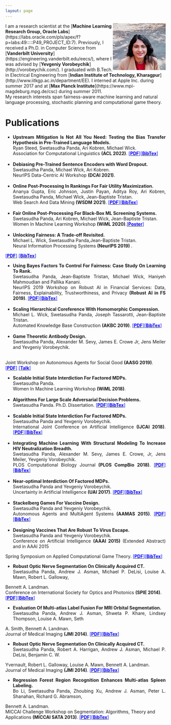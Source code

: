 ```yaml
---
layout: page
---
```


<img style="float: right;" src="assets/img/profile_picture_22.jpeg" width="33%" height="33%">
I am a research scientist at the [<b>Machine Learning Research Group, Oracle Labs</b>](https://labs.oracle.com/pls/apex/f?p=labs:49:::::P49_PROJECT_ID:7). Previously, I received a Ph.D. in Computer Science from [<b>Vanderbilt University</b>](https://engineering.vanderbilt.edu/eecs/), where I was advised by [<b>Yevgeniy Vorobeychik</b>](http://vorobeychik.com/).
I graduated with B.Tech. in Electrical Engineering from [<b>Indian Institute of Technology, Kharagpur</b>](http://www.iitkgp.ac.in/department/EE). I interned at Apple Inc. during summer 2017 and at  [<b>Max Planck Institute</b>](https://www.mpi-magdeburg.mpg.de/csc) during summer 2011.
<br>My research interests span fairness-aware machine learning and natural language processing, stochastic planning and computational game theory.





# Publications

* <div style="text-align: justify"><b>Upstream Mitigation Is Not All You Need: Testing the Bias Transfer Hypothesis in Pre-Trained Language Models.</b><br>Ryan Steed, Swetasudha Panda, Ari Kobren, Michael Wick.<br>Association for Computational Linguistics <b>(ACL 2022)</b>. <a href="https://aclanthology.org/2022.acl-long.247/"><span style="color:blue">[<b>PDF</b>]</span></a><a href="https://aclanthology.org/2022.acl-long.247.bib"><span style="color:blue">[<b>BibTex</b>]</span></a> </div><br>
* <div style="text-align: justify"><b>Debiasing Pre-Trained Sentence Encoders with Word Dropout.</b> <br>Swetasudha Panda, Michael Wick, Ari Kobren. <br>NeurIPS Data-Centric AI Workshop <b>(DCAI 2021)</b>. </div><br>
* <div style="text-align: justify"><b>Online Post-Processing In Rankings For Fair Utility Maximization.</b><br>Ananya Gupta, Eric Johnson, Justin Payan, Aditya Roy, Ari Kobren, Swetasudha Panda, Michael Wick, Jean-Baptiste Tristan. <br>Web Search And Data Mining <b>(WSDM 2021)</b>. <a href="http://swetapanda.github.io/menu/fairranking.pdf"><span style="color:blue">[<b>PDF</b>]</span></a><a href="https://dl.acm.org/doi/10.1145/3437963.3441724"><span style="color:blue">[<b>BibTex</b>]</span></a> </div><br>
* <div style="text-align: justify"><b>Fair Online Post-Processing For Black-Box ML Screening Systems.</b><br>Swetasudha Panda, Ari Kobren, Michael Wick, Jean-Baptiste Tristan. <br>Women In Machine Learning Workshop <b>(WiML 2020)</b>.<a href="http://swetapanda.github.io/menu/WiML20.pdf"><span style="color:blue">[<b>Poster</b>]</span></a></div><br>
* <div style="text-align: justify"><b>Unlocking Fairness: A Trade-off Revisited.</b> <br>Michael L. Wick, Swetasudha Panda,Jean-Baptiste Tristan. <br>Neural Information Processing Systems <b>(NeurIPS 2019) </b>. 
 <a href="https://papers.nips.cc/paper/9082-unlocking-fairness-a-trade-off-revisited.pdf"><span style="color:blue">[<b>PDF</b>]</span></a> <a href="https://proceedings.neurips.cc/paper/2019/hash/373e4c5d8edfa8b74fd4b6791d0cf6dc-Abstract.html"><span style="color:blue">[<b>BibTex</b>]</span></a></div><br>
* <div style="text-align: justify"><b>Using Bayes Factors To Control For Fairness: Case Study On Learning To Rank.</b> <br>Swetasudha Panda, Jean-Baptiste Tristan, Michael Wick, Haniyeh Mahmoudian and Pallika Kanani. <br>NeurIPS 2019 Workshop on Robust AI in Financial Services: Data, Fairness, Explainability, Trustworthiness, and Privacy <b>(Robust AI in FS 2019)</b>. <a href="http://swetapanda.github.io/menu/robust19.pdf"><span style="color:blue">[<b>PDF</b>]</span></a><a href=""><span style="color:blue">[<b>BibTex</b>]</span></a> </div><br>
* <div style="text-align: justify"><b>Scaling Hierarchical Coreference With Homomorphic Compression.</b> <br>Michael L. Wick, Swetasudha Panda, Joseph Tassarotti, Jean-Baptiste Tristan. <br>Automated Knowledge Base Construction <b>(AKBC 2019)</b>. <a href="https://openreview.net/pdf?id=H1gwRx5T6Q"><span style="color:blue">[<b>PDF</b>]</span></a><a href=""><span style="color:blue">[<b>BibTex</b>]</span></a></div><br>
* <div style="text-align: justify"><b>Game Theoretic Antibody Design.</b> <br>Swetasudha Panda, Alexander M. Sevy, James E. Crowe Jr, Jens Meiler and Yevgeniy Vorobeychik.
<br>Joint Workshop on 
Autonomous Agents for Social Good <b>(AASG 2019)</b>.
 <a href="http://swetapanda.github.io/menu/Game_theory_ab_design.pdf"><span style="color:blue">[<b>PDF</b>]</span></a> <a href="http://swetapanda.github.io/menu/AASG_Sweta_Panda.pdf"><span style="color:blue">[<b>Talk</b>]</span></a></div><br>
* <div style="text-align: justify"><b>Scalable Initial State Interdiction For Factored MDPs.</b> <br>Swetasudha Panda. <br>Women In Machine Learning Workshop <b>(WiML 2018)</b>.</div><br>
* <div style="text-align: justify"><b>Algorithms For Large Scale Adversarial Decision Problems.</b> <br>Swetasudha Panda. Ph.D. Dissertation. <a href=""><span style="color:blue">[<b>PDF</b>]</span></a><a href=""><span style="color:blue">[<b>BibTex</b>]</span></a></div><br>
* <div style="text-align: justify"><b>Scalable Initial State Interdiction For Factored MDPs.</b> <br>Swetasudha Panda and Yevgeniy Vorobeychik. <br>International Joint Conference on Artificial Intelligence <b>(IJCAI 2018)</b>. <a href="https://www.ijcai.org/proceedings/2018/0667.pdf"><span style="color:blue">[<b>PDF</b>]</span></a><a href=""><span style="color:blue">[<b>BibTex</b>]</span></a></div><br>
* <div style="text-align: justify"><b>Integrating Machine Learning With Structural Modeling To Increase HIV Neutralization Breadth.</b> <br>Swetasudha Panda, Alexander M. Sevy, James E. Crowe, Jr, Jens Meiler, Yevgeniy Vorobeychik. <br>PLOS Computational Biology Journal<b> (PLOS CompBio 2018)</b>. <a href="https://journals.plos.org/ploscompbiol/article/file?id=10.1371/journal.pcbi.1005999&type=printable"><span style="color:blue">[<b>PDF</b>]</span></a><a href=""><span style="color:blue">[<b>BibTex</b>]</span></a></div><br>
* <div style="text-align: justify"><b>Near-optimal Interdiction Of Factored MDPs.</b> <br>Swetasudha Panda and Yevgeniy Vorobeychik. <br>Uncertainty in Artificial Intelligence <b>(UAI 2017)</b>. <a href="http://www.auai.org/uai2017/proceedings/papers/62.pdf"><span style="color:blue">[<b>PDF</b>]</span></a><a href=""><span style="color:blue">[<b>BibTex</b>]</span></a> </div><br>
* <div style="text-align: justify"><b>Stackelberg Games For Vaccine Design.</b> <br>Swetasudha Panda and Yevgeniy Vorobeychik. <br>Autonomous Agents and MultiAgent Systems <b>(AAMAS 2015)</b>. <a href="http://www.vorobeychik.com/2015/abdesign.pdf"><span style="color:blue">[<b>PDF</b>]</span></a><a href=""><span style="color:blue">[<b>BibTex</b>]</span></a></div><br>
* <div style="text-align: justify"> <b>Designing Vaccines That Are Robust To Virus Escape.</b> <br>Swetasudha Panda and Yevgeniy Vorobeychik. <br>Conference on Artificial Intelligence <b>(AAAI 2015)</b>  (Extended Abstract) and in AAAI 2015
Spring Symposium on Applied Computational Game Theory. <a href="https://dl.acm.org/doi/abs/10.5555/2888116.2888321"><span style="color:blue">[<b>PDF</b>]</span></a><a href=""><span style="color:blue">[<b>BibTex</b>]</span></a></div><br>
* <div style="text-align: justify"><b>Robust Optic Nerve Segmentation On Clinically Acquired CT.</b> <br>Swetasudha Panda, Andrew J. Asman, Michael P. DeLisi, Louise A. Mawn, Robert L. Galloway,
Bennett A. Landman. <br>Conference on International Society for Optics and Photonics
<b>(SPIE 2014)</b>. <a href="https://www.ncbi.nlm.nih.gov/pmc/articles/PMC4013110/pdf/nihms550000.pdf"><span style="color:blue">[<b>PDF</b>]</span></a><a href=""><span style="color:blue">[<b>BibTex</b>]</span></a></div><br>
* <div style="text-align: justify"> <b>Evaluation Of Multi-atlas Label Fusion For MRI Orbital Segmentation.</b> <br>Swetasudha Panda, Andrew J. Asman, Shweta P. Khare, Lindsey Thompson, Louise A. Mawn, Seth
A. Smith, Bennett A. Landman. <br>Journal of Medical Imaging <b> (JMI 2014)</b>. 
 <a href="https://www.ncbi.nlm.nih.gov/pmc/articles/PMC4280790/pdf/JMI-001-024002.pdf"><span style="color:blue">[<b>PDF</b>]</span></a><a href=""><span style="color:blue">[<b>BibTex</b>]</span></a></div><br>
* <div style="text-align: justify"><b>Robust Optic Nerve Segmentation On Clinically Acquired CT.</b> <br>Swetasudha Panda, Robert A. Harrigan, Andrew J. Asman, Michael P. DeLisi, Benjamin C. W.
Yvernault, Robert L. Galloway, Louise A. Mawn, Bennett A. Landman. <br>Journal of Medical Imaging <b>(JMI 2014)</b>.  <a href="https://www.ncbi.nlm.nih.gov/pmc/articles/PMC4013110/pdf/nihms550000.pdf"><span style="color:blue">[<b>PDF</b>]</span></a><a href=""><span style="color:blue">[<b>BibTex</b>]</span></a></div><br>
* <div style="text-align: justify"><b>Regression Forest Region Recognition Enhances Multi-atlas Spleen Labeling.</b> <br>Bo Li, Swetasudha Panda, Zhoubing Xu, Andrew J. Asman, Peter L. Shanahan, Richard G. Abramson,
Bennett A. Landman. <br>MICCAI Challenge Workshop on Segmentation: Algorithms, Theory and Applications <b>(MICCAI SATA 2013)</b>.  <a href="http://citeseerx.ist.psu.edu/viewdoc/download?doi=10.1.1.701.232&rep=rep1&type=pdf"><span style="color:blue">[<b>PDF</b>]</span></a><a href=""><span style="color:blue">[<b>BibTex</b>]</span></a></div><br>

 






